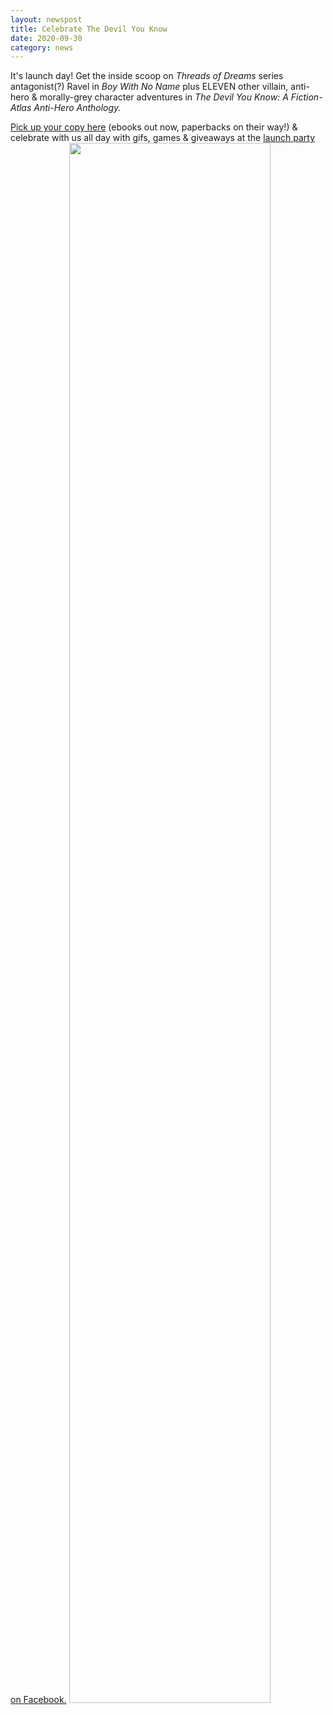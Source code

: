 ```yaml
---
layout: newspost
title: Celebrate The Devil You Know
date: 2020-09-30
category: news
---
```


It's launch day! Get the inside scoop on *Threads of Dreams* series antagonist(?) Ravel in *Boy With No Name* plus ELEVEN other villain, anti-hero & morally-grey character adventures in *The Devil You Know: A Fiction-Atlas Anti-Hero Anthology.*

[Pick up your copy here](https://books2read.com/devilyouknowfa) (ebooks out now, paperbacks on their way!) & celebrate with us all day with gifs, games & giveaways at the [launch party on Facebook.](https://www.facebook.com/groups/clcannon)
<a href="https://www.facebook.com/groups/clcannon" target="_blank"><img src="https://pbs.twimg.com/media/EjLkPW6U4AA1Fzo?format=jpg&name=medium" style="width:80%;"></a>
